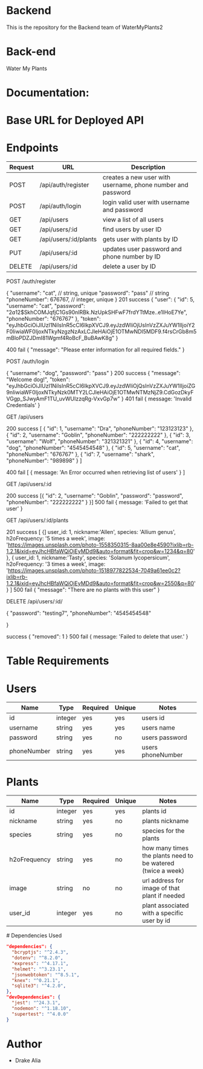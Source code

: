 # Backend
This is the repository for the Backend team of WaterMyPlants2
 

 # Back-end
Water My Plants 

# Documentation:

# Base URL for Deployed API



# Endpoints
| Request | URL | Description |
| ------- | --- | ----------- |
| POST | /api/auth/register | creates a new user with username, phone number and password |
| POST | /api/auth/login | login valid user with username and password |
| GET | /api/users | view a list of all users |
| GET | /api/users/:id | find users by user ID |
| GET | /api/users/:id/plants | gets user with plants by ID |
| PUT | /api/users/:id | updates user password and phone number by ID |
| DELETE | /api/users/:id | delete a user by ID |


POST /auth/register

{
	"username": "cat", // string, unique
	"password": "pass" // string
	"phoneNumber": 676767, // integer, unique
}
201 success
{
    "user": {
        "id": 5,
        "username": "cat",
        "password": "$2a$12$SkhCOMJqfjC1Gs90nIRBk.NzUpkSHFwF7frdYTtMze..e1lHoE7Ye",
        "phoneNumber": "676767"
    },
    "token": "eyJhbGciOiJIUzI1NiIsInR5cCI6IkpXVCJ9.eyJzdWIiOjUsInVzZXJuYW1lIjoiY2F0IiwiaWF0IjoxNTkyNzgzNzAxLCJleHAiOjE1OTMwNDI5MDF9.f4rsCrGb8m5mBloPDZJDmI81Wgmf4RoBcF_BuBAwK8g"
}

400 fail
{
    "message": "Please enter information for all required fields."
}

POST /auth/login

{
	"username": "dog",
	"password": "pass"
}
200 success
{
     "message": "Welcome dog!",
    "token": "eyJhbGciOiJIUzI1NiIsInR5cCI6IkpXVCJ9.eyJzdWIiOjQsInVzZXJuYW1lIjoiZG9nIiwiaWF0IjoxNTkyNzk0MTY2LCJleHAiOjE1OTMwNTMzNjZ9.CdGozDkyFVGgp_SJwyAmF1TU_uvWUIzzqRg-VxvGp7w"
}
401 fail
{
    message: 'Invalid Credentials'
}

GET /api/users

200  success
[
    {
        "id": 1,
        "username": "Dra",
        "phoneNumber": "123123123"
    },
    {
        "id": 2,
        "username": "Goblin",
        "phoneNumber": "222222222"
    },
    {
        "id": 3,
        "username": "Wolf",
        "phoneNumber": "321321321"
    },
    {
        "id": 4,
        "username": "dog",
        "phoneNumber": "4545454548"
    },
    {
        "id": 5,
        "username": "cat",
        "phoneNumber": "676767"
    },
    {
        "id": 7,
        "username": "shark",
        "phoneNumber": "989898"
    }
]

400 fail
[
    {
    message: 'An Error occurred when retrieving list of users'
    }
]

GET /api/users/:id

200 success
[{
    "id": 2,
    "username": "Goblin",
    "password": "password",
    "phoneNumber": "222222222"
}
    }]
500 fail
{
    message: 'Failed to get that user'
}

GET /api/users/:id/plants

201 success
[
    {]
        user_id: 1,
        nickname:'Allen', 
           species: 'Allium genus', 
           h2oFrequency: '5 times a week', 
           image: 'https://images.unsplash.com/photo-1558350315-8aa00e8e4590?ixlib=rb-1.2.1&ixid=eyJhcHBfaWQiOjEyMDd9&auto=format&fit=crop&w=1234&q=80'
    },
    {
      user_id: 1,
          nickname:'Tasty', 
          species: 'Solanum lycopersicum', 
          h2oFrequency: '3 times a week', 
          image: 'https://images.unsplash.com/photo-1518977822534-7049a61ee0c2?ixlib=rb-1.2.1&ixid=eyJhcHBfaWQiOjEyMDd9&auto=format&fit=crop&w=2550&q=80'
    }
]
500 fail
{
    "message": "There are no plants with this user"
}

DELETE /api/users/:id/

{
    "password": "testing7",
    "phoneNumber": "4545454548"

}

 success
{
    "removed": 1
}
500 fail
{
    message: 'Failed to delete that user.'
}


# Table Requirements

# Users
| Name | Type | Required | Unique | Notes |
| ---- | ---- | -------- | ------ | ----- |
| id | integer | yes | yes | users id  |
| username | string | yes | yes | users name |
| password | string | yes | no | users password |
| phoneNumber | string | yes | yes | users phoneNumber |


# Plants
| Name | Type | Required | Unique | Notes |
| ---- | ---- | -------- | ------ | ----- |
| id | integer | yes | yes | plants id |
| nickname | string | yes | no | plants nickname |
| species | string | yes | no | species for the plants |
| h2oFrequency | string | yes | no | how many times the plants need to be watered (twice a week) |
| image | string | no | no | url address for image of that plant if needed |
| user_id | integer| yes | no | plant associated with a specific user by id |


# Dependencies Used 
  ```json
  "dependencies": {
    "bcryptjs": "^2.4.3",
    "dotenv": "^8.2.0",
    "express": "^4.17.1",
    "helmet": "^3.23.1",
    "jsonwebtoken": "^8.5.1",
    "knex": "^0.21.1",
    "sqlite3": "^4.2.0",
  },
  "devDependencies": {
    "jest": "^24.3.1",
    "nodemon": "^1.18.10",
    "supertest": "^4.0.0"
  }
```

# Author 

* Drake Alia